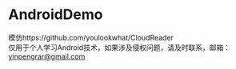 # AndroidDemo  
模仿https://github.com/youlookwhat/CloudReader   
仅用于个人学习Android技术，如果涉及侵权问题，请及时联系，邮箱：yinpengrar@gmail.com
